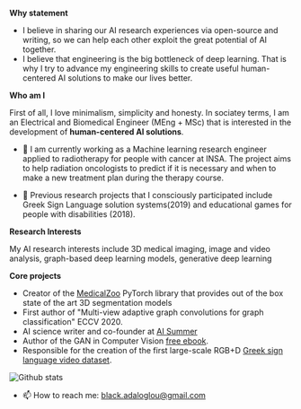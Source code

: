 **Why statement**

- I believe in sharing our AI research experiences via open-source and writing, so we can help each other exploit the great potential of AI together. 
- I believe that engineering is the big bottleneck of deep learning. That is why I try to advance my engineering skills to create useful human-centered AI solutions to make our lives better.

**Who am I**

First of all, I love minimalism, simplicity and honesty. In sociatey terms, I am an Electrical and Biomedical Engineer (MEng + MSc) that is interested in the  development of **human-centered AI solutions**. 

- 🔭 I am currently working as a Machine learning research engineer applied to radiotherapy for people with cancer at INSA. The project aims to help radiation oncologists to predict if it is necessary and when to make a new treatment plan during the therapy course.  

- 🌱 Previous research projects that I consciously participated include Greek Sign Language solution systems(2019) and educational games for people with disabilities (2018).

**Research Interests** 

My AI research interests include 3D medical imaging, image and video analysis, graph-based deep learning models, generative deep learning

**Core projects**

- Creator of the [MedicalZoo](https://github.com/black0017/MedicalZooPytorch) PyTorch library that provides out of the box state of the art 3D segmentation models
- First author of "Multi-view adaptive graph convolutions for graph classification" ECCV 2020.
- AI science writer and co-founder at [AI Summer](https://theaisummer.com/)
- Author of the GAN in Computer Vision [free ebook](https://theaisummer.com/gans-computer-vision-ebook/).
- Responsible for the creation of the first large-scale RGB+D [Greek sign language video dataset](https://zenodo.org/record/3941811#.Xw6nqJZRU5k).



![Github stats](https://github-readme-stats.vercel.app/api?username=black0017&show_icons=true&hide_border=true)


- 📫 How to reach me: black.adaloglou@gmail.com
